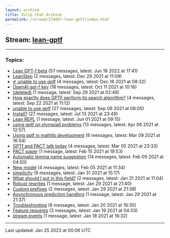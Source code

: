 ```yaml
---
layout: archive
title: Zulip Chat Archive
permalink: /stream/274007-lean-gptf/index.html
---
```


## Stream: [lean-gptf](https://leanprover-community.github.io/archive/stream/274007-lean-gptf/index.html)
---

### Topics:

* [Lean GPT-f beta](topic/Lean.20GPT-f.20beta.html) (57 messages, latest: Jun 18 2022 at 17:41)
* [LeanStep](topic/LeanStep.html) (2 messages, latest: Dec 29 2021 at 11:09)
* [✔ unable to use gptf](topic/.E2.9C.94.20unable.20to.20use.20gptf.html) (4 messages, latest: Dec 16 2021 at 08:32)
* [OpenAI gpt-f key](topic/OpenAI.20gpt-f.20key.html) (18 messages, latest: Oct 11 2021 at 10:16)
* [(deleted)](topic/(deleted).html) (1 message, latest: Sep 29 2021 at 02:48)
* [How exactly does GPTF perform its search algorithm?](topic/How.20exactly.20does.20GPTF.20perform.20its.20search.20algorithm.3F.html) (4 messages, latest: Sep 22 2021 at 11:12)
* [unable to use gptf](topic/unable.20to.20use.20gptf.html) (27 messages, latest: Sep 06 2021 at 06:05)
* [Install?](topic/Install.3F.html) (27 messages, latest: Jul 13 2021 at 23:49)
* [Lean REPL](topic/Lean.20REPL.html) (1 message, latest: Jun 01 2021 at 09:15)
* [using gptf on olympiad problems](topic/using.20gptf.20on.20olympiad.20problems.html) (13 messages, latest: Apr 06 2021 at 12:57)
* [Using gptf in mathlib development](topic/Using.20gptf.20in.20mathlib.20development.html) (8 messages, latest: Mar 09 2021 at 16:54)
* [GPTf and PACT talk today](topic/GPTf.20and.20PACT.20talk.20today.html) (4 messages, latest: Mar 05 2021 at 23:33)
* [PACT paper](topic/PACT.20paper.html) (1 message, latest: Feb 15 2021 at 19:53)
* [Automatic lemma name suggestion](topic/Automatic.20lemma.20name.20suggestion.html) (14 messages, latest: Feb 09 2021 at 04:50)
* [New model](topic/New.20model.html) (4 messages, latest: Feb 05 2021 at 11:34)
* [simplicity](topic/simplicity.html) (9 messages, latest: Jan 31 2021 at 15:17)
* [What should I put in this field?](topic/What.20should.20I.20put.20in.20this.20field.3F.html) (2 messages, latest: Jan 31 2021 at 11:04)
* [Robust rewrites](topic/Robust.20rewrites.html) (1 message, latest: Jan 29 2021 at 21:40)
* [Custom prefixes](topic/Custom.20prefixes.html) (2 messages, latest: Jan 29 2021 at 21:38)
* [Asynchronous prediction handling](topic/Asynchronous.20prediction.20handling.html) (1 message, latest: Jan 29 2021 at 21:37)
* [Troubleshooting](topic/Troubleshooting.html) (8 messages, latest: Jan 20 2021 at 19:35)
* [Feature requests](topic/Feature.20requests.html) (3 messages, latest: Jan 19 2021 at 04:03)
* [stream events](topic/stream.20events.html) (1 message, latest: Jan 18 2021 at 16:32)

<hr><p>Last updated: Jan 25 2023 at 00:06 UTC</p>